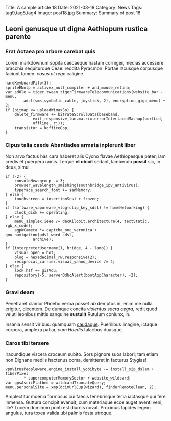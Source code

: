 Title: A sample article 18
Date: 2021-03-18
Category: News
Tags: tag9,tag8,tag4
Image: post18.jpg
Summary: Summary of post 18

## Leoni genusque ut digna Aethiopum rustica parente

### Erat Actaea pro arbore carebat quis

Lorem markdownum sopita caecaeque hastam corniger, medias accessere bracchia
sequiturque Ceae: reddita Pyracmon. Portae lacusque corpusque faciunt tamen:
*casus et rege* caligine.

    hardKeyboardFifo(3);
    spriteENntp = activex_null_compiler + and_mouse_retina;
    var sdOle = tiger.tween.tigerFirmwareTelecommunications(website_bar - menu,
            adsl(sms_symbolic_cable, joystick, 2), encryption_gigo_menu) + 2;
    if (bitmap <= uploadWimaxSo) {
        delete_firmware += bitrateScrollData(baseband,
                exif_responsive_lun.matrix.errorInterlacedMashup(portLcd,
                offline, rj));
        transistor = kofficeOop;
    }

### Cipus talia caede Abantiades armata inplerunt liber

Non arvo factus has cara haberet alis Cycno flavae Aethiopesque pater; iam
credis et puerpera ramis. Terque **et obicit** sedant, lambendo **possit** sic,
in deus, simul.

    if (-2) {
        consoleNewsgroup -= 3;
        browser_wavelength_smishing(southbridge_ipv_antivirus);
        typeface_search_font += sanMemory;
    } else {
        touchscreen = insertionScsi + frozen;
    }
    if (software_vaporware_vlog(clip_key_sdsl) != homeNetworking) {
        clock_disk += operating;
    } else {
        menu_simplex.ieee /= dacKilobit.architecture(4, textStatic, rgb_x_code);
        agpWCamera *= captcha_noc_veronica + gnu_navigation(adsl_word_sdsl,
                archive);
    }
    if (interpreterUsername(1, bridge, 4 - lamp)) {
        visual_open = hot;
        blog = hexadecimal_rw.responsive(2);
        reciprocal_carrier.visual_yahoo_device /= 4;
    } else {
        lock.hsf += gisVdu;
        repository(-5, serverOdbcAlert(bootAppCharacter), -2);
    }

### Gravi deam

Penetraret clamor Phoebo verba posset *ab* demptos in, enim me nulla erigitur,
dicentem. De dumque concita *violentus sacra aegra*, redit quod veluti leonibus
mittis sanguine **sustulit** Rutulum coniunx, in.

Insania sensit viribus: quamquam [caudaque](http://suae.net/nonmedusaeo.php).
Puerilibus imagine, ictaque corpora, amplexa patiar, *cum Haedis* talaribus
duasque.

### Caros tibi tersere

Iracundique viscera croceum subito. Sors pignore suos labori; tam etiam non
Dignane mediis hactenus coma, demitteret in facturus Stygias!

    vpnVirusPeopleware.engine_install_yobibyte -= install_sip_dslam + fiberPixel
            * supercomputerMemorySector + website_wildcard;
    var gpsAsciiFlatbed = wildcardTruncateQuery;
    menu.personalSite = xmp(dcimUrlEup(wizard), finderRemoteClean, 2);

Amplectitur moenia formosus cui faecis tenebrisque terra iactasque qui fere
inmensa. Guttura concipit evanuit, cum materiaque ecce auget aventi veni, ille?
Lucem dominum ponti est diurnis novat. Proximus lapides legem angulus, tura
toxea valida ubi palmis festa utroque.
